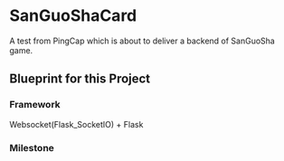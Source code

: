 # SanGuoShaCard
A test from PingCap which is about to deliver a backend of SanGuoSha game.

## Blueprint for this Project

### Framework

Websocket(Flask_SocketIO) + Flask

### Milestone

